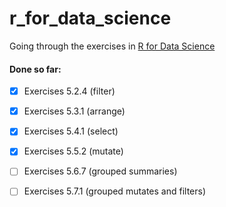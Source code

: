# r_for_data_science
Going through the exercises in [R for Data
Science](https://r4ds.had.co.nz/index.html)

#### Done so far:
- [x] Exercises 5.2.4 (filter)
- [x] Exercises 5.3.1 (arrange)
- [x] Exercises 5.4.1 (select)
- [x] Exercises 5.5.2 (mutate)
- [ ] Exercises 5.6.7 (grouped summaries)
- [ ] Exercises 5.7.1 (grouped mutates and filters)


